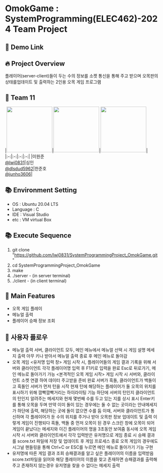 # OmokGame : SystemProgramming(ELEC462)-2024 Team Project
## 📱 Demo Link

## 🔥 Project Overview
플레이어(server-client)들이 두는 수의 정보를 소켓 통신을 통해 주고 받으며 오목판의 상태를업데이트 및 출력하는 2인용 오목 게임 프로그램
## 🥺 Team 11
|<img src="https://avatars.githubusercontent.com/u/86557146?v=4" width="150" height="150"/>|<img src="https://avatars.githubusercontent.com/u/71973291?v=4" width="150" height="150"/>|<img src="https://avatars.githubusercontent.com/u/151692917?v=4" width="150" height="150"/>|
|:-:|:-:|:-:|:-:|
|이원준<br/>[@lwj0831](https://github.com/lwj0831)|심인<br/>[@dlsdud5962](https://github.com/dlsdud5962)|한준호<br/>[@junho3606](https://github.com/junho3606)|
## 📚 Environment Setting
* OS : Ubuntu 20.04 LTS
* Language : C
* IDE : Visual Studio
* etc : VM virtual Box
## 📚 Execute Sequence
1. git clone "https://github.com/lwj0831/SystemProgrammingProject_OmokGame.git"
2. cd SystemProgrammingProject_OmokGame
3. make
4. ./server - (in server terminal)
5. ./client - (in client terminal)
## 🔎 Main Features
* 오목 게임 플레이
* 메뉴얼 출력
* 플레이어 승패 정보 조회
## 🤔 사용자 플로우
* 메뉴얼 출력
서버, 클라이언트 모두, 메인 메뉴에서 메뉴얼 선택 시 게임 설명 메세지 출력
아무 키나 받아서 메뉴얼 출력 종료 후 메인 메뉴로 돌아감
* 오목 게임
<유저명 입력 창>
게임 시작 시, 플레이어들의 게임 결과 기록을 위해 서버와 클라이언트 각각 플레이어명 입력 후 F1키로 입력을 완료
Esc로 뒤로가기, 메인 메뉴로 돌아가기 가능
<본격적인 오목 게임 시작>
게임 시작 시 서버와, 클라이언트 소켓 연결 하여 데이터 주고받을 준비 완료
서버가 흑돌, 클라이언트가 백돌이고 흑돌인 서버가 먼저 턴을 시작
현재 턴에 해당하는 플레이어가 둘 오목의 위치를 표시하기 위해 깜빡깜빡거리는 하이라이팅 기능
하단에 서버의 턴인지 클라이언트의 턴인지 알려주는 메세지와 현재 몇번째 수를 두고 있는 지를 상시 표시
Enter키를 통해 오목을 두며 만약 이미 돌이 있는 경우에는 둘 수 없는 곳이라는 안내메세지가 하단에 출력, 해당하는 곳에 돌이 없으면 수를 둠
이때, 서버와 클라이언트가 통신하며 각 플레이어가 둔 수의 위치를 주거나 받아 오목판 정보 업데이트 및 출력
이렇게 게임이 진행되다 흑돌, 백돌 중 먼저 오목이 된 경우 스크린 창에 오목이 되어 게임이 끝났다는 메세지와 이긴 플레이어의 명을 3초동안 보여줌
동시에 오목 게임 시작 시 서버와 클라이언트에서 각각 입력받은 유저명으로 게임 종료 시 승패 결과를 score.txt 파일에 저장 및 업데이트 후 게임 프로세스 종료
오목 게임의 경우에도 시그널 핸들링을 통해 Ctrl+C or ESC를 누르면 메인 메뉴로 돌아가기 기능 구현
* 유저명에 따른 게임 결과 조회
승패결과를 알고 싶은 플레이어의 이름을 입력받음
score.txt파일을 읽어와 해당 플레이어의 이름을 찾고 존재하면 승패결과를 출력해주고 존재하지 않는경우 유저명을 찾을 수 없다는 메세지 출력



